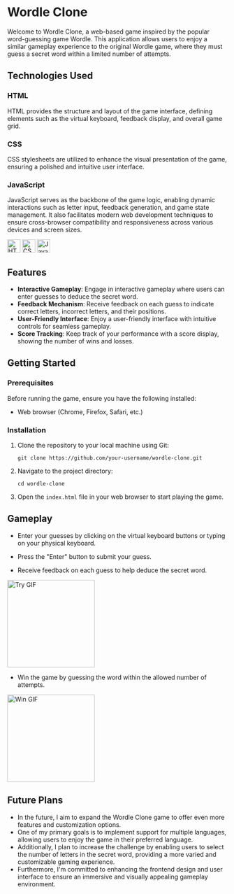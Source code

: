 # Wordle Clone

Welcome to Wordle Clone, a web-based game inspired by the popular word-guessing game Wordle. This application allows users to enjoy a similar gameplay experience to the original Wordle game, where they must guess a secret word within a limited number of attempts.

## Technologies Used

### HTML
HTML provides the structure and layout of the game interface, defining elements such as the virtual keyboard, feedback display, and overall game grid.

### CSS
CSS stylesheets are utilized to enhance the visual presentation of the game, ensuring a polished and intuitive user interface.

### JavaScript
JavaScript serves as the backbone of the game logic, enabling dynamic interactions such as letter input, feedback generation, and game state management. It also facilitates modern web development techniques to ensure cross-browser compatibility and responsiveness across various devices and screen sizes.

<img height="30" src="https://img.shields.io/badge/-HTML5-E34F26?style=flat-square&logo=html5&logoColor=white" alt="HTML5" title="HTML5" /></code>
<img height="30" src="https://img.shields.io/badge/-CSS-1572B6?style=flat-square&logo=css3&logoColor=white" alt="CSS" title="CSS" />
<img height="30" src="https://img.shields.io/badge/-JavaScript-F7DF1E?style=flat-square&logo=javascript&logoColor=black" alt="JavaScript" title="JavaScript" />


## Features

- **Interactive Gameplay**: Engage in interactive gameplay where users can enter guesses to deduce the secret word.
- **Feedback Mechanism**: Receive feedback on each guess to indicate correct letters, incorrect letters, and their positions.
- **User-Friendly Interface**: Enjoy a user-friendly interface with intuitive controls for seamless gameplay.
- **Score Tracking**: Keep track of your performance with a score display, showing the number of wins and losses.

## Getting Started

### Prerequisites

Before running the game, ensure you have the following installed:

- Web browser (Chrome, Firefox, Safari, etc.)

### Installation

1. Clone the repository to your local machine using Git:

    `git clone https://github.com/your-username/wordle-clone.git`
  
2. Navigate to the project directory:

    `cd wordle-clone`

3. Open the `index.html` file in your web browser to start playing the game.

## Gameplay

- Enter your guesses by clicking on the virtual keyboard buttons or typing on your physical keyboard.
    
- Press the "Enter" button to submit your guess.
  
- Receive feedback on each guess to help deduce the secret word.

<image width="200" src="content/try.gif" alt="Try GIF">
  
- Win the game by guessing the word within the allowed number of attempts.<br>
  
<image width="200" src="content/win.gif" alt="Win GIF">


## Future Plans

- In the future, I aim to expand the Wordle Clone game to offer even more features and customization options.
- One of my primary goals is to implement support for multiple languages, allowing users to enjoy the game in their preferred language.
- Additionally, I plan to increase the challenge by enabling users to select the number of letters in the secret word, providing a more varied and customizable gaming experience.
- Furthermore, I'm committed to enhancing the frontend design and user interface to ensure an immersive and visually appealing gameplay environment.







